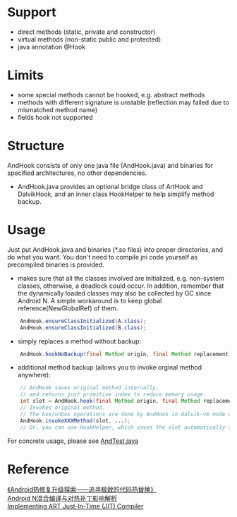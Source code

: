 # Support
- direct methods (static, private and constructor)
- virtual methods (non-static public and protected)
- java annotation @Hook

# Limits
- some special methods cannot be hooked, e.g. abstract methods
- methods with different signature is unstable (reflection may failed due to mismatched method name)
- fields hook not supported

# Structure
AndHook consists of only one java file (AndHook.java) and binaries for specified architectures, no other dependencies.  
- AndHook.java provides an optional bridge class of ArtHook and DalvikHook, and an inner class HookHelper to help simplify method backup.

# Usage
Just put AndHook.java and binaries (*.so files) into proper directories, and do what you want. You don't need to compile jni code yourself as precompiled binaries is provided.
- makes sure that all the classes involved are initialized, e.g. non-system classes, otherwise, a deadlock could occur. In addition, remember that the dynamically loaded classes may also be collected by GC since Android N. A simple workaround is to keep global reference(NewGlobalRef) of them.
```java
	AndHook.ensureClassInitialized(A.class);
	AndHook.ensureClassInitialized(B.class);
```
- simply replaces a method without backup:
```java
	AndHook.hookNoBackup(final Method origin, final Method replacement);
```
- additional method backup (allows you to invoke orginal method anywhere):
```java
	// AndHook saves original method internally, 
	// and returns just primitive index to reduce memory usage.
	int slot = AndHook.hook(final Method origin, final Method replacement);
	// Invokes original method. 
	// The box/unbox operations are done by AndHook in dalvik-vm mode while JVM in art mode.
	AndHook.invokeXXXMethod(slot, ...);
	// Or, you can use HookHelper, which saves the slot automatically for you.
```
For concrete usage, please see [AndTest.java](https://raw.githubusercontent.com/rrrfff/AndHook/master/test/app/src/main/java/apk/andhook/testAndTest.java)

# Reference
[《Android热修复升级探索——追寻极致的代码热替换》](https://yq.aliyun.com/articles/74598)    
[Android N混合编译与对热补丁影响解析](https://github.com/WeMobileDev/article/blob/master/Android_N混合编译与对热补丁影响解析.md)    
[Implementing ART Just-In-Time (JIT) Compiler](https://source.android.com/devices/tech/dalvik/jit-compiler)    
